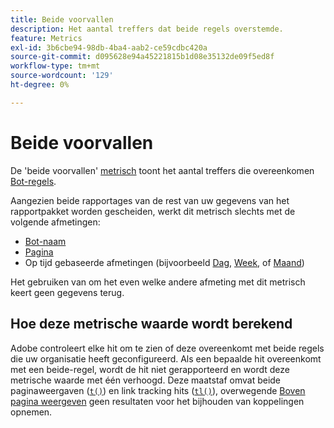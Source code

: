 ```yaml
---
title: Beide voorvallen
description: Het aantal treffers dat beide regels overstemde.
feature: Metrics
exl-id: 3b6cbe94-98db-4ba4-aab2-ce59cdbc420a
source-git-commit: d095628e94a45221815b1d08e35132de09f5ed8f
workflow-type: tm+mt
source-wordcount: '129'
ht-degree: 0%

---
```


# Beide voorvallen

De &#39;beide voorvallen&#39; [metrisch](overview.md) toont het aantal treffers die overeenkomen [Bot-regels](/help/admin/admin/c-manage-report-suites/c-edit-report-suites/general/bot-removal/bot-rules.md).

Aangezien beide rapportages van de rest van uw gegevens van het rapportpakket worden gescheiden, werkt dit metrisch slechts met de volgende afmetingen:

* [Bot-naam](../dimensions/bot-name.md)
* [Pagina](../dimensions/page.md)
* Op tijd gebaseerde afmetingen (bijvoorbeeld [Dag](../dimensions/day.md), [Week](../dimensions/week.md), of [Maand](../dimensions/month.md))

Het gebruiken van om het even welke andere afmeting met dit metrisch keert geen gegevens terug.

## Hoe deze metrische waarde wordt berekend

Adobe controleert elke hit om te zien of deze overeenkomt met beide regels die uw organisatie heeft geconfigureerd. Als een bepaalde hit overeenkomt met een beide-regel, wordt de hit niet gerapporteerd en wordt deze metrische waarde met één verhoogd. Deze maatstaf omvat beide paginaweergaven ([`t()`](/help/implement/vars/functions/t-method.md)) en link tracking hits ([`tl()`](/help/implement/vars/functions/tl-method.md)), overwegende [Boven pagina weergeven](bot-page-views.md) geen resultaten voor het bijhouden van koppelingen opnemen.
